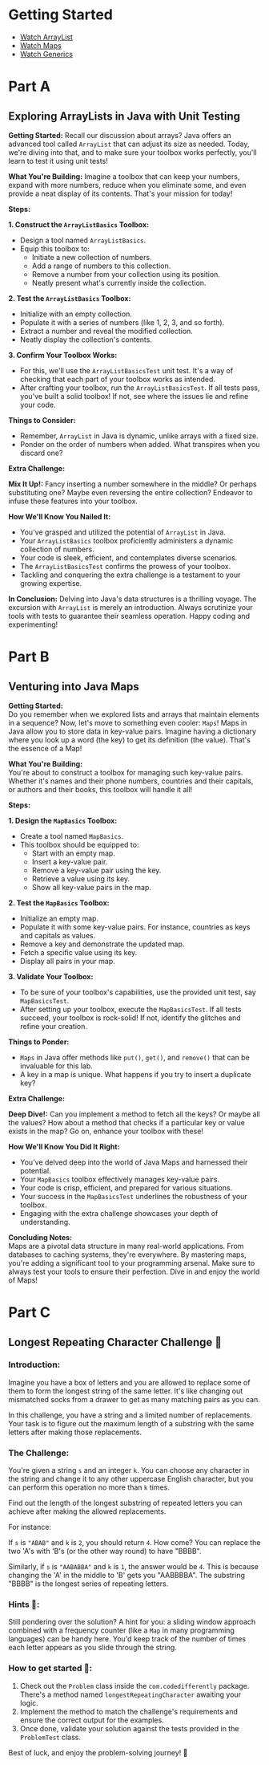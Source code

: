 # Getting Started 

* [Watch ArrayList](https://www.youtube.com/watch?v=1nRj4ALuw7A)
* [Watch Maps](https://www.youtube.com/watch?v=0dR-YAFFg6I)
* [Watch Generics](https://www.youtube.com/watch?v=jUcAyZ5OUm0)

# Part A


## Exploring ArrayLists in Java with Unit Testing

**Getting Started:**
Recall our discussion about arrays? Java offers an advanced tool called `ArrayList` that can adjust its size as needed. Today, we're diving into that, and to make sure your toolbox works perfectly, you'll learn to test it using unit tests!

**What You're Building:**
Imagine a toolbox that can keep your numbers, expand with more numbers, reduce when you eliminate some, and even provide a neat display of its contents. That's your mission for today!

**Steps:**

**1. Construct the `ArrayListBasics` Toolbox:**

- Design a tool named `ArrayListBasics`.
- Equip this toolbox to:
    - Initiate a new collection of numbers.
    - Add a range of numbers to this collection.
    - Remove a number from your collection using its position.
    - Neatly present what's currently inside the collection.

**2. Test the `ArrayListBasics` Toolbox:**

- Initialize with an empty collection.
- Populate it with a series of numbers (like 1, 2, 3, and so forth).
- Extract a number and reveal the modified collection.
- Neatly display the collection's contents.

**3. Confirm Your Toolbox Works:**

- For this, we'll use the `ArrayListBasicsTest` unit test. It's a way of checking that each part of your toolbox works as intended.
- After crafting your toolbox, run the `ArrayListBasicsTest`. If all tests pass, you've built a solid toolbox! If not, see where the issues lie and refine your code.

**Things to Consider:**

- Remember, `ArrayList` in Java is dynamic, unlike arrays with a fixed size.
- Ponder on the order of numbers when added. What transpires when you discard one?

**Extra Challenge:**

**Mix It Up!:** Fancy inserting a number somewhere in the middle? Or perhaps substituting one? Maybe even reversing the entire collection? Endeavor to infuse these features into your toolbox.

**How We'll Know You Nailed It:**

- You've grasped and utilized the potential of `ArrayList` in Java.
- Your `ArrayListBasics` toolbox proficiently administers a dynamic collection of numbers.
- Your code is sleek, efficient, and contemplates diverse scenarios.
- The `ArrayListBasicsTest` confirms the prowess of your toolbox.
- Tackling and conquering the extra challenge is a testament to your growing expertise.

**In Conclusion:**
Delving into Java's data structures is a thrilling voyage. The excursion with `ArrayList` is merely an introduction. Always scrutinize your tools with tests to guarantee their seamless operation. Happy coding and experimenting!

# Part B

## Venturing into Java Maps

**Getting Started:**  
Do you remember when we explored lists and arrays that maintain elements in a sequence? Now, let's move to something even cooler: `Maps`! Maps in Java allow you to store data in key-value pairs. Imagine having a dictionary where you look up a word (the key) to get its definition (the value). That's the essence of a Map!

**What You're Building:**  
You're about to construct a toolbox for managing such key-value pairs. Whether it's names and their phone numbers, countries and their capitals, or authors and their books, this toolbox will handle it all!

**Steps:**

**1. Design the `MapBasics` Toolbox:**

- Create a tool named `MapBasics`.
- This toolbox should be equipped to:
  - Start with an empty map.
  - Insert a key-value pair.
  - Remove a key-value pair using the key.
  - Retrieve a value using its key.
  - Show all key-value pairs in the map.

**2. Test the `MapBasics` Toolbox:**

- Initialize an empty map.
- Populate it with some key-value pairs. For instance, countries as keys and capitals as values.
- Remove a key and demonstrate the updated map.
- Fetch a specific value using its key.
- Display all pairs in your map.

**3. Validate Your Toolbox:**

- To be sure of your toolbox's capabilities, use the provided unit test, say `MapBasicsTest`.
- After setting up your toolbox, execute the `MapBasicsTest`. If all tests succeed, your toolbox is rock-solid! If not, identify the glitches and refine your creation.

**Things to Ponder:**

- `Maps` in Java offer methods like `put()`, `get()`, and `remove()` that can be invaluable for this lab.
- A key in a map is unique. What happens if you try to insert a duplicate key?

**Extra Challenge:**

**Deep Dive!:** Can you implement a method to fetch all the keys? Or maybe all the values? How about a method that checks if a particular key or value exists in the map? Go on, enhance your toolbox with these!

**How We'll Know You Did It Right:**

- You've delved deep into the world of Java Maps and harnessed their potential.
- Your `MapBasics` toolbox effectively manages key-value pairs.
- Your code is crisp, efficient, and prepared for various situations.
- Your success in the `MapBasicsTest` underlines the robustness of your toolbox.
- Engaging with the extra challenge showcases your depth of understanding.

**Concluding Notes:**  
Maps are a pivotal data structure in many real-world applications. From databases to caching systems, they're everywhere. By mastering maps, you're adding a significant tool to your programming arsenal. Make sure to always test your tools to ensure their perfection. Dive in and enjoy the world of Maps!

# Part C 

## Longest Repeating Character Challenge 🎯

### Introduction:
Imagine you have a box of letters and you are allowed to replace some of them to form the longest string of the same letter. It's like changing out mismatched socks from a drawer to get as many matching pairs as you can.

In this challenge, you have a string and a limited number of replacements. Your task is to figure out the maximum length of a substring with the same letters after making those replacements.

### The Challenge:
You're given a string `s` and an integer `k`. You can choose any character in the string and change it to any other uppercase English character, but you can perform this operation no more than `k` times.

Find out the length of the longest substring of repeated letters you can achieve after making the allowed replacements.

For instance:

If `s` is `"ABAB"` and `k` is `2`, you should return `4`. How come? You can replace the two 'A's with 'B's (or the other way round) to have "BBBB".

Similarly, if `s` is `"AABABBA"` and `k` is `1`, the answer would be `4`. This is because changing the 'A' in the middle to 'B' gets you "AABBBBA". The substring "BBBB" is the longest series of repeating letters.

### Hints 🚀:
Still pondering over the solution? A hint for you: a sliding window approach combined with a frequency counter (like a `Map` in many programming languages) can be handy here. You'd keep track of the number of times each letter appears as you slide through the string.

### How to get started 🏁:
1. Check out the `Problem` class inside the `com.codedifferently` package. There's a method named `longestRepeatingCharacter` awaiting your logic.
2. Implement the method to match the challenge's requirements and ensure the correct output for the examples.
3. Once done, validate your solution against the tests provided in the `ProblemTest` class.

Best of luck, and enjoy the problem-solving journey! 🎉

